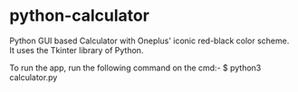 # python-calculator
Python GUI based Calculator with Oneplus' iconic red-black color scheme.
It uses the Tkinter library of Python.

To run the app, run the following command on the cmd:-
$ python3 calculator.py
